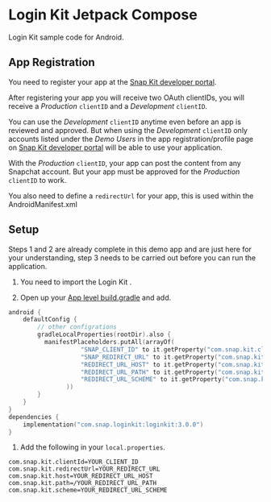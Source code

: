 # Login Kit  Jetpack Compose

Login Kit sample code for Android.

## App Registration

You need to register your app at the [Snap Kit developer portal](https://kit.snapchat.com).

After registering your app you will receive two OAuth clientIDs, you will receive a *Production* `clientID` and a *Development* `clientID`.

You can use the *Development* `clientID` anytime even before an app is reviewed and approved. But when using the *Development* `clientID` only accounts listed under the *Demo Users* in the app registration/profile page on [Snap Kit developer portal]([https://kit.snapchat.com/portal](https://kit.snapchat.com/portal)) will be able to use your application.

With the *Production* `clientID`, your app can post the content from any Snapchat account. But your app must be approved for the *Production* `clientID` to work.

You also need to define a `redirectUrl` for your app, this is used within the AndroidManifest.xml

## Setup
Steps 1 and 2 are already complete in this demo app and are just here for your understanding, step 3 needs to be carried out before you can run the application.

1. You need to import the Login Kit .

2. Open up your [App level build.gradle](`/androidcompose/app/build.gradle`) and add.

```kotlin 
android {
	defaultConfig {
		// other configrations
		gradleLocalProperties(rootDir).also {  
		  manifestPlaceholders.putAll(arrayOf(  
		            "SNAP_CLIENT_ID" to it.getProperty("com.snap.kit.clientId"),  
		            "SNAP_REDIRECT_URL" to it.getProperty("com.snap.kit.redirectUrl"),  
		            "REDIRECT_URL_HOST" to it.getProperty("com.snap.kit.host"),  
		            "REDIRECT_URL_PATH" to it.getProperty("com.snap.kit.path"),  
		            "REDIRECT_URL_SCHEME" to it.getProperty("com.snap.kit.scheme"),  
		        ))  
		}  
	}
}
dependencies {
	implementation("com.snap.loginkit:loginkit:3.0.0")
}
```  

1. Add the following in your `local.properties`.
```properties
com.snap.kit.clientId=YOUR_CLIENT_ID  
com.snap.kit.redirectUrl=YOUR_REDIRECT_URL  
com.snap.kit.host=YOUR_REDIRECT_URL_HOST  
com.snap.kit.path=/YOUR_REDIRECT_URL_PATH  
com.snap.kit.scheme=YOUR_REDIRECT_URL_SCHEME
```